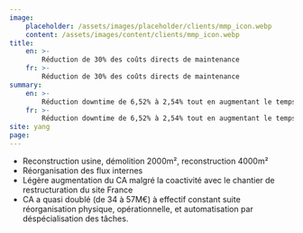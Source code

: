 ```yaml
---
image:
    placeholder: /assets/images/placeholder/clients/mmp_icon.webp
    content: /assets/images/content/clients/mmp_icon.webp
title:
    en: >-
        Réduction de 30% des coûts directs de maintenance
    fr: >-
        Réduction de 30% des coûts directs de maintenance
summary:
    en: >-
        Réduction downtime de 6,52% à 2,54% tout en augmentant le temps d’ouverture de 6 machines de 25 000h à 32 000h et en réduisant les coûts directs de maintenance de 30%.
    fr: >-
        Réduction downtime de 6,52% à 2,54% tout en augmentant le temps d’ouverture de 6 machines de 25 000h à 32 000h et en réduisant les coûts directs de maintenance de 30%.
site: yang
page:
---
```


<ul>
	<li>Reconstruction usine, démolition 2000m², reconstruction 4000m²</li>
	<li>Réorganisation des flux internes</li>
	<li>Légère augmentation du CA malgré la coactivité avec le chantier de restructuration du site France</li>
	<li>CA a quasi doublé (de 34 à 57M€) à effectif constant suite réorganisation physique, opérationnelle, et automatisation par déspécialisation des tâches.</li>
</ul>
